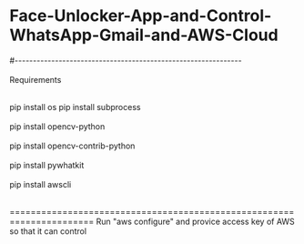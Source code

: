 # Face-Unlocker-App-and-Control-WhatsApp-Gmail-and-AWS-Cloud

#--------------------------------------------------------------<br><br>
Requirements <br><br>

pip install os
pip install subprocess<br><br>
pip install opencv-python<br><br>
pip install opencv-contrib-python<br><br>
pip install pywhatkit<br><br>
pip install awscli<br><br>


======================================================================
Run "aws configure" and provice access key of AWS so that it can control
